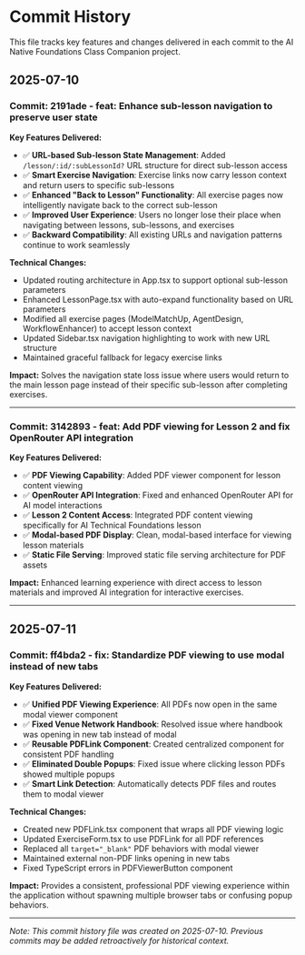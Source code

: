 # Commit History

This file tracks key features and changes delivered in each commit to the AI Native Foundations Class Companion project.

## 2025-07-10

### Commit: 2191ade - feat: Enhance sub-lesson navigation to preserve user state

**Key Features Delivered:**
- ✅ **URL-based Sub-lesson State Management**: Added `/lesson/:id/:subLessonId?` URL structure for direct sub-lesson access
- ✅ **Smart Exercise Navigation**: Exercise links now carry lesson context and return users to specific sub-lessons
- ✅ **Enhanced "Back to Lesson" Functionality**: All exercise pages now intelligently navigate back to the correct sub-lesson
- ✅ **Improved User Experience**: Users no longer lose their place when navigating between lessons, sub-lessons, and exercises
- ✅ **Backward Compatibility**: All existing URLs and navigation patterns continue to work seamlessly

**Technical Changes:**
- Updated routing architecture in App.tsx to support optional sub-lesson parameters
- Enhanced LessonPage.tsx with auto-expand functionality based on URL parameters
- Modified all exercise pages (ModelMatchUp, AgentDesign, WorkflowEnhancer) to accept lesson context
- Updated Sidebar.tsx navigation highlighting to work with new URL structure
- Maintained graceful fallback for legacy exercise links

**Impact:** Solves the navigation state loss issue where users would return to the main lesson page instead of their specific sub-lesson after completing exercises.

---

### Commit: 3142893 - feat: Add PDF viewing for Lesson 2 and fix OpenRouter API integration

**Key Features Delivered:**
- ✅ **PDF Viewing Capability**: Added PDF viewer component for lesson content viewing
- ✅ **OpenRouter API Integration**: Fixed and enhanced OpenRouter API for AI model interactions
- ✅ **Lesson 2 Content Access**: Integrated PDF content viewing specifically for AI Technical Foundations lesson
- ✅ **Modal-based PDF Display**: Clean, modal-based interface for viewing lesson materials
- ✅ **Static File Serving**: Improved static file serving architecture for PDF assets

**Impact:** Enhanced learning experience with direct access to lesson materials and improved AI integration for interactive exercises.

---

## 2025-07-11

### Commit: ff4bda2 - fix: Standardize PDF viewing to use modal instead of new tabs

**Key Features Delivered:**
- ✅ **Unified PDF Viewing Experience**: All PDFs now open in the same modal viewer component
- ✅ **Fixed Venue Network Handbook**: Resolved issue where handbook was opening in new tab instead of modal
- ✅ **Reusable PDFLink Component**: Created centralized component for consistent PDF handling
- ✅ **Eliminated Double Popups**: Fixed issue where clicking lesson PDFs showed multiple popups
- ✅ **Smart Link Detection**: Automatically detects PDF files and routes them to modal viewer

**Technical Changes:**
- Created new PDFLink.tsx component that wraps all PDF viewing logic
- Updated ExerciseForm.tsx to use PDFLink for all PDF references
- Replaced all `target="_blank"` PDF behaviors with modal viewer
- Maintained external non-PDF links opening in new tabs
- Fixed TypeScript errors in PDFViewerButton component

**Impact:** Provides a consistent, professional PDF viewing experience within the application without spawning multiple browser tabs or confusing popup behaviors.

---

*Note: This commit history file was created on 2025-07-10. Previous commits may be added retroactively for historical context.*